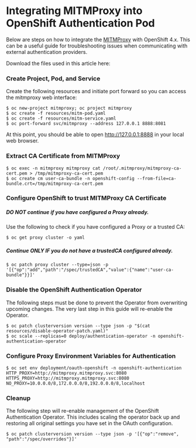 # Integrating MITMProxy into OpenShift Authentication Pod

Below are steps on how to integrate the [MITMProxy](https://mitmproxy.org) with OpenShift 4.x. This can be a useful guide for troubleshooting issues when communicating with external authentication providers.

Download the files used in this article here: 

### Create Project, Pod, and Service
Create the following resources and initiate port forward so you can access the mitmproxy web interface:

~~~
$ oc new-project mitmproxy; oc project mitmproxy
$ oc create -f resources/mitm-pod.yaml
$ oc create -f resources/mitm-service.yaml
$ oc port-forward svc/mitmproxy --address 127.0.0.1 8888:8081
~~~

At this point, you should be able to open <http://127.0.0.1:8888> in your local web browser.

### Extract CA Certificate from MITMProxy

~~~
$ oc exec -n mitmproxy mitmproxy cat /root/.mitmproxy/mitmproxy-ca-cert.pem > /tmp/mitmproxy-ca-cert.pem
$ oc create cm user-ca-bundle -n openshift-config --from-file=ca-bundle.crt=/tmp/mitmproxy-ca-cert.pem
~~~

### Configure OpenShift to trust MITMProxy CA Certificate
##### *DO NOT* continue if you have configured a Proxy already.
Use the following to check if you have configured a Proxy or a trusted CA:

~~~
$ oc get proxy cluster -o yaml
~~~

##### Continue *ONLY IF* you do not have a trustedCA configured already.

~~~
$ oc patch proxy cluster --type=json -p '[{"op":"add","path":"/spec/trustedCA","value":{"name":"user-ca-bundle"}}]'
~~~

### Disable the OpenShift Authentication Operator
The following steps must be done to prevent the Operator from overwriting upcoming changes. The very last step in this guide will re-enable the Operator.

~~~
$ oc patch clusterversion version --type json -p "$(cat resources/disable-operator-patch.yaml)"
$ oc scale --replicas=0 deploy/authentication-operator -n openshift-authentication-operator
~~~

### Configure Proxy Environment Variables for Authentication

~~~
$ oc set env deployment/oauth-openshift -n openshift-authentication HTTP_PROXY=http://mitmproxy.mitmproxy.svc:8080 HTTPS_PROXY=http://mitmproxy.mitmproxy.svc:8080 NO_PROXY=10.0.0.0/8,172.0.0.0/8,192.0.0.0/8,localhost
~~~

### Cleanup
The following step will re-enable management of the OpenShift Authentication Operator. This includes scaling the operator back up and restoring all original settings you have set in the OAuth configuration.

~~~
$ oc patch clusterversion version --type json -p '[{"op":"remove", "path":"/spec/overrides"}]'
~~~
